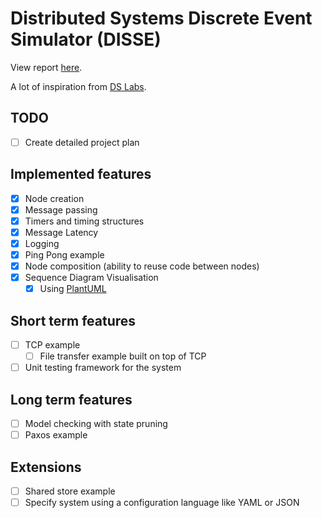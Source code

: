 # Distributed Systems Discrete Event Simulator (DISSE)

View report [here](https://www.overleaf.com/project/640244e50c059ab2d68e51de).

A lot of inspiration from [DS Labs](https://github.com/emichael/dslabs).

## TODO

- [ ] Create detailed project plan

## Implemented features

- [X] Node creation
- [X] Message passing
- [X] Timers and timing structures
- [X] Message Latency
- [X] Logging
- [X] Ping Pong example
- [X] Node composition (ability to reuse code between nodes)
- [X] Sequence Diagram Visualisation
  - [X] Using [PlantUML](https://plantuml.com/en-dark/sequence-diagram)

## Short term features

- [ ] TCP example
  - [ ] File transfer example built on top of TCP
- [ ] Unit testing framework for the system

## Long term features

- [ ] Model checking with state pruning
- [ ] Paxos example

## Extensions

- [ ] Shared store example
- [ ] Specify system using a configuration language like YAML or JSON
